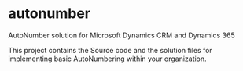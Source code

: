 # autonumber
AutoNumber solution for Microsoft Dynamics CRM and Dynamics 365

This project contains the Source code and the solution files for implementing basic AutoNumbering within your organization. 
